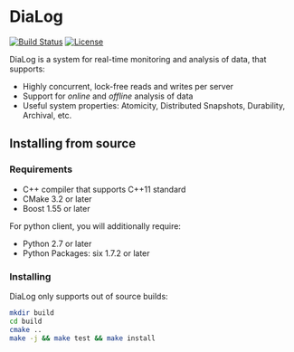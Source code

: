 # DiaLog

[![Build Status](https://amplab.cs.berkeley.edu/jenkins/job/dialog/badge/icon)](https://amplab.cs.berkeley.edu/jenkins/job/dialog/)
[![License](http://img.shields.io/:license-Apache%202-red.svg)](LICENSE)

DiaLog is a system for real-time monitoring and analysis of data, that supports:
* Highly concurrent, lock-free reads and writes per server
* Support for _online_ and _offline_ analysis of data
* Useful system properties: Atomicity, Distributed Snapshots, Durability,
  Archival, etc.

## Installing from source

### Requirements

* C++ compiler that supports C++11 standard
* CMake 3.2 or later
* Boost 1.55 or later

For python client, you will additionally require:
* Python 2.7 or later
* Python Packages: six 1.7.2 or later

### Installing

DiaLog only supports out of source builds:

```bash
mkdir build
cd build
cmake ..
make -j && make test && make install
```
